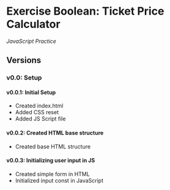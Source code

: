 # Exercise Boolean: Ticket Price Calculator

*JavaScript Practice*

## Versions

### v0.0: Setup

#### v0.0.1: Initial Setup

* Created index.html
* Added CSS reset
* Added JS Script file

#### v0.0.2: Created HTML base structure

* Created base HTML structure

#### v0.0.3: Initializing user input in JS

* Created simple form in HTML
* Initialized input const in JavaScript
